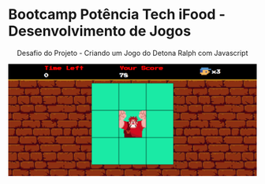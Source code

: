 # Bootcamp Potência Tech iFood - Desenvolvimento de Jogos

<center> Desafio do Projeto - Criando um Jogo do Detona Ralph com Javascript </center>

<a href="https://alderj.github.io/detona-ralph/"> <img src="https://github.com/Alderj/detona-ralph/blob/main/github/preview.png?raw=true" /> </a>


